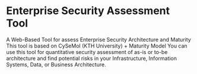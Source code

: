 # Enterprise Security Assessment Tool
A Web-Based Tool for assess Enterprise Security Architecture and Maturity
This tool is based on CySeMol (KTH University) + Maturity Model
You can use this tool for quantitative security assessment of as-is or to-be architecture and find potential risks in your Infrastructure, Information Systems, Data, or Business Architecture.

